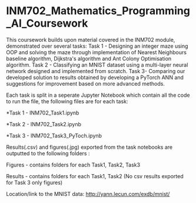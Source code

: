 # INM702_Mathematics_Programming_AI_Coursework

This coursework builds upon material covered in the INM702 module, demonstrated over several tasks:
Task 1 - Designing an integer maze using OOP and solving the maze through implementation of Nearest Neighbours baseline algorithm, Dijkstra's algorithm and Ant Colony Optimisation algorithm.
Task 2 - Classifying an MNIST dataset using a multi-layer neural network designed and implemented from scratch.
Task 3- Comparing our developed solution to results obtained by developing a PyTorch ANN and suggestions for improvement based on more advanced methods.

Each task is split in a seperate Jupyter Notebook which contain all the code to run the file, the following files are for each task:

  *Task 1 - INM702_Task1.ipynb
  
  *Task 2 - INM702_Task2.ipynb
  
  *Task 3 - INM702_Task3_PyToch.ipynb

Results(.csv) and figures(.jpg) exported from the task notebooks are outputted to the following folders :

 Figures - contains folders for each Task1, Task2, Task3

 Results - contains folders for each Task1, Task2 (No csv results exported for Task 3 only figures)

Location/link to the MNIST data: http://yann.lecun.com/exdb/mnist/
